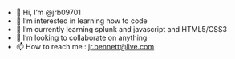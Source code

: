 - 👋 Hi, I’m @jrb09701
- 👀 I’m interested in learning how to code
- 🌱 I’m currently learning splunk and javascript and HTML5/CSS3
- 💞️ I’m looking to collaborate on anything
- 📫 How to reach me :  jr.bennett@live.com

<!---
jrb09701/jrb09701 is a ✨ special ✨ repository because its `README.md` (this file) appears on your GitHub profile.
You can click the Preview link to take a look at your changes.
--->
